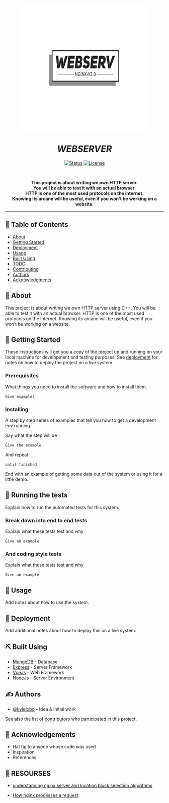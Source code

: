 <p align="center">
  <a href="" rel="noopener">
 <img width=400px height=400px src="readme-assets/webserv1.svg" alt="Project logo"></a>
</p>

<h1 align="center"> <b><i>WEBSERVER</i></b> </h1>

<div align="center">

[![Status](https://img.shields.io/badge/status-active-success.svg)]() [![License](https://img.shields.io/badge/license-MIT-blue.svg)](/LICENSE)
<!-- [![GitHub Issues](https://img.shields.io/github/issues/kylelobo/The-Documentation-Compendium.svg)](https://github.com/kylelobo/The-Documentation-Compendium/issues) -->

</div>

<br>

<p align="center">
  <b>
    This project is about writing we own HTTP server.<br>
    You will be able to test it with an actual browser.<br>
    HTTP is one of the most used protocols on the internet.<br>
    Knowing its arcane will be useful, even if you won’t be working on a website.<br>
  </b>
</p>


---

## 📝 Table of Contents

- [About](#about)
- [Getting Started](#getting_started)
- [Deployment](#deployment)
- [Usage](#usage)
- [Built Using](#built_using)
- [TODO](../TODO.md)
- [Contributing](../CONTRIBUTING.md)
- [Authors](#authors)
- [Acknowledgments](#acknowledgement)

## 🧐 About <a name = "about"></a>

This project is about writing we own HTTP server using C++, 
You will be able to test it with an actual browser.
HTTP is one of the most used protocols on the internet.
Knowing its arcane will be useful, even if you won’t be working on a website.

## 🏁 Getting Started <a name = "getting_started"></a>

These instructions will get you a copy of the project up and running on your local machine for development and testing purposes. See [deployment](#deployment) for notes on how to deploy the project on a live system.

### Prerequisites

What things you need to install the software and how to install them.

```
Give examples
```

### Installing

A step by step series of examples that tell you how to get a development env running.

Say what the step will be

```
Give the example
```

And repeat

```
until finished
```

End with an example of getting some data out of the system or using it for a little demo.

## 🔧 Running the tests <a name = "tests"></a>

Explain how to run the automated tests for this system.

### Break down into end to end tests

Explain what these tests test and why

```
Give an example
```

### And coding style tests

Explain what these tests test and why

```
Give an example
```

## 🎈 Usage <a name="usage"></a>

Add notes about how to use the system.

## 🚀 Deployment <a name = "deployment"></a>

Add additional notes about how to deploy this on a live system.

## ⛏️ Built Using <a name = "built_using"></a>

- [MongoDB](https://www.mongodb.com/) - Database
- [Express](https://expressjs.com/) - Server Framework
- [VueJs](https://vuejs.org/) - Web Framework
- [NodeJs](https://nodejs.org/en/) - Server Environment

## ✍️ Authors <a name = "authors"></a>

- [@kylelobo](https://github.com/kylelobo) - Idea & Initial work

See also the list of [contributors](https://github.com/kylelobo/The-Documentation-Compendium/contributors) who participated in this project.

## 🎉 Acknowledgements <a name = "acknowledgement"></a>

- Hat tip to anyone whose code was used
- Inspiration
- References


## 🔗 RESOURSES <a name = "resourses">

- <a href="https://www.digitalocean.com/community/tutorials/understanding-nginx-server-and-location-block-selection-algorithms"> understanding nginx server and location block selection algorithms </a>

- <a href="http://nginx.org/en/docs/http/request_processing.html#:~:text=In%20this%20configuration%20nginx%20tests,default%20server%20for%20this%20port."> How nginx processes a request </a>